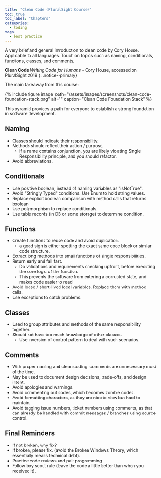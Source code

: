 ```yaml
---
title: "Clean Code (PluralSight Course)"
toc: true
toc_label: "Chapters"
categories:
  - Coding
tags:
  - best practice
---
```


A very brief and general introduction to clean code by Cory House. Applicable to all languages. Touch on topics such as naming, conditionals, functions, classes, and comments.

**Clean Code** *Writing Code for Humans* - Cory House, accessed on PluralSight 2019
{: .notice--primary}

The main takeaway from this course:

{% include figure image_path="/assets/images/screenshots/clean-code-foundation-stack.png" alt="" caption="Clean Code Foundation Stack" %}

This pyramid provides a path for everyone to establish a strong foundation in software development.

## Naming

- Classes should indicate their responsibility.
- Methods should reflect their action / purpose.
  - if a name contains conjunction, you are likely violating Single Responsibility principle, and you should refactor.
- Avoid abbreviations.

## Conditionals

- Use positive boolean, instead of naming variables as "isNotTrue".
- Avoid "Stringly Typed" conditions. Use Enum to hold string values.
- Replace explicit boolean comparison with method calls that returns boolean.
- Use polymorphism to replace conditionals.
- Use table records (in DB or some storage) to determine condition.

## Functions

- Create functions to reuse code and avoid duplication.
  - a good sign is either spotting the exact same code block or similar code structure.
- Extract long methods into small functions of single responsibilities.
- Return early and fail fast.
  - Do validations and requirements checking upfront, before executing the core logic of the function.
  - This prevents the software from entering a corrupted state, and makes code easier to read.
- Avoid loose / short-lived local variables. Replace them with method calls.
- Use exceptions to catch problems.

## Classes

- Used to group attributes and methods of the same responsibility together.
- Should not have too much knowledge of other classes. 
  - Use inversion of control pattern to deal with such scenarios.

## Comments

- With proper naming and clean coding, comments are unnecessary most of the time.
- May be used to document design decisions, trade-offs, and design intent.
- Avoid apologies and warnings.
- Avoid commenting out codes, which becomes zombie codes.
- Avoid formatting characters, as they are nice to view but hard to maintain.
- Avoid tagging issue numbers, ticket numbers using comments, as that can already be handled with commit messages / branches using source control.

## Final Reminders

- If not broken, why fix?
- If broken, please fix. (avoid the Broken Windows Theory, which essentially means technical debt).
- Practice code reviews and pair programming.
- Follow boy scout rule (leave the code a little better than when you received it).